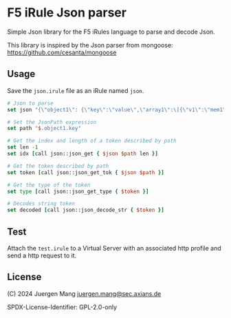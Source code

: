 # F5 iRule Json parser

Simple Json library for the F5 iRules language to parse and decode Json.

This library is inspired by the Json parser from mongoose:
https://github.com/cesanta/mongoose

## Usage

Save the `json.irule` file as an iRule named `json`.

```tcl
# Json to parse
set json "{\"object1\": {\"key\":\"value\",\"array1\":\[{\"v1\":\"mem1\",\"v2\":\"mem2\"},{\"v3\":\"mem3\"}\],\"num1\":1},\"bool2\":true}"

# Set the JsonPath expression
set path "$.object1.key"

# Get the index and length of a token described by path
set len -1
set idx [call json::json_get { $json $path len }]

# Get the token described by path
set token [call json::json_get_tok { $json $path }]

# Get the type of the token
set type [call json::json_get_type { $token }]

# Decodes string token
set decoded [call json::json_decode_str { $token }]
```

## Test

Attach the `test.irule` to a Virtual Server with an associated http profile and send a http request to it.

## License

(C) 2024 Juergen Mang <juergen.mang@sec.axians.de>

SPDX-License-Identifier: GPL-2.0-only
